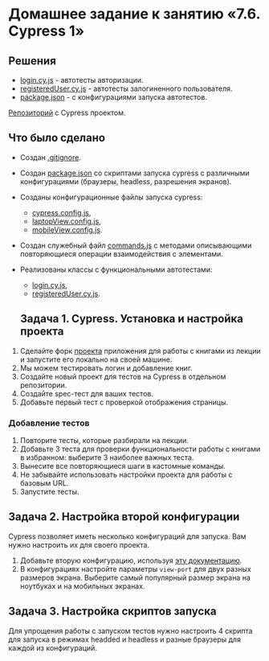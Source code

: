 # Домашнее задание к занятию «7.6. Cypress 1»

## Решения
* <a href="https://github.com/Nephedov/jsaqa-code-Nephedov93/blob/main/7.6/cypress/e2e/booksApp/login.cy.js">login.cy.js</a> - автотесты авторизации.
* <a href="https://github.com/Nephedov/jsaqa-code-Nephedov93/blob/main/7.6/cypress/e2e/booksApp/registeredUser.cy.js">registeredUser.cy.js</a> - автотесты залогиненного пользователя.
* <a href="https://github.com/Nephedov/jsaqa-code-Nephedov93/blob/main/7.6/package.json">package.json</a> - с конфигурациями запуска автотестов.

<a href="https://github.com/Nephedov/jsaqa-code-Nephedov93/tree/main/7.6">Репозиторий</a> с Cypress проектом.

## Что было сделано
* Создан <a href="https://github.com/Nephedov/jsaqa-code-Nephedov93/blob/main/7.6/.gitignore">.gitignore</a>.
* Создан <a href="https://github.com/Nephedov/jsaqa-code-Nephedov93/blob/main/7.6/package.json">package.json</a>
со скриптами запуска cypress с различными конфигурациями (браузеры, headless, разрешения экранов).
* Созданы конфигурационные файлы запуска cypress:
  * <a href="https://github.com/Nephedov/jsaqa-code-Nephedov93/blob/main/7.6/cypress.config.js">cypress.config.js</a>,
  * <a href="https://github.com/Nephedov/jsaqa-code-Nephedov93/blob/main/7.6/laptopView.config.js">laptopView.config.js</a>,
  * <a href="https://github.com/Nephedov/jsaqa-code-Nephedov93/blob/main/7.6/mobileView.config.js">mobileView.config.js</a>.
* Создан служебный файл <a href="https://github.com/Nephedov/jsaqa-code-Nephedov93/blob/main/7.6/cypress/support/commands.js">commands.js</a> с методами описывающими повторяющиеся операции взаимодействия с элементами.
* Реализованы классы с функциональными автотестами:
  * <a href="https://github.com/Nephedov/jsaqa-code-Nephedov93/blob/main/7.6/cypress/e2e/booksApp/login.cy.js">login.cy.js</a>,
  * <a href="https://github.com/Nephedov/jsaqa-code-Nephedov93/blob/main/7.6/cypress/e2e/booksApp/registeredUser.cy.js">registeredUser.cy.js</a>.

  ## Задача 1. Cypress. Установка и настройка проекта

1. Сделайте форк [проекта](https://github.com/netology-code/jsaqa-code/tree/main/booksApp) приложения для работы с книгами из лекции и запустите его локально на своей машине.
2. Мы можем тестировать логин и добавление книг.
3. Создайте новый проект для тестов на Cypress в отдельном репозитории.
4. Создайте spec-тест для ваших тестов.
5. Добавьте первый тест с проверкой отображения страницы.

  ### Добавление тестов

1. Повторите тесты, которые разбирали на лекции.
2. Добавьте 3 теста для проверки функциональности работы с книгами в избранном: выберите 3 наиболее важных теста.
3. Вынесите все повторяющиеся шаги в кастомные команды.
4. Не забывайте использовать настройки проекта для работы с базовым URL.
5. Запустите тесты. 


  ## Задача 2. Настройка второй конфигурации

Cypress позволяет иметь несколько конфигураций для запуска. Вам нужно настроить их для своего проекта.

1. Добавьте вторую конфигурацию, используя [эту документацию](https://docs.cypress.io/guides/guides/environment-variables#Option-2-cypress-env-json).
2. В конфигурациях настройте параметры `view-port` для двух разных размеров экрана. Выберите самый популярный размер экрана на ноутбуках и на мобильных экранах.

  ## Задача 3. Настройка скриптов запуска

Для упрощения работы с запуском тестов нужно настроить 4 скрипта для запуска в режимах headded и headless и разные браузеры для каждой из конфигураций.

